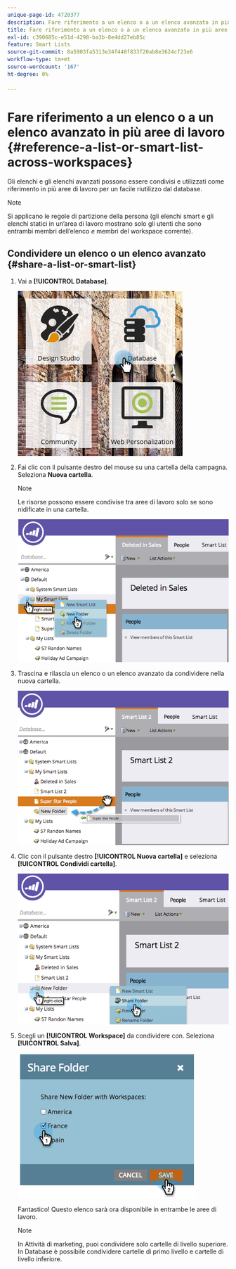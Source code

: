 ```yaml
---
unique-page-id: 4720377
description: Fare riferimento a un elenco o a un elenco avanzato in più aree di lavoro - Documentazione di Marketo - Documentazione del prodotto
title: Fare riferimento a un elenco o a un elenco avanzato in più aree di lavoro
exl-id: c390685c-e51d-4298-ba3b-8e4dd27eb85c
feature: Smart Lists
source-git-commit: 8a5903fa5313e34f448f833f20ab8e3624cf23e6
workflow-type: tm+mt
source-wordcount: '167'
ht-degree: 0%

---
```


# Fare riferimento a un elenco o a un elenco avanzato in più aree di lavoro {#reference-a-list-or-smart-list-across-workspaces}

Gli elenchi e gli elenchi avanzati possono essere condivisi e utilizzati come riferimento in più aree di lavoro per un facile riutilizzo dal database.

>[!NOTE]
>
>Si applicano le regole di partizione della persona (gli elenchi smart e gli elenchi statici in un’area di lavoro mostrano solo gli utenti che sono entrambi membri dell’elenco _e_ membri del workspace corrente).

## Condividere un elenco o un elenco avanzato {#share-a-list-or-smart-list}

1. Vai a **[!UICONTROL Database]**.

   ![](assets/db-1.png)

1. Fai clic con il pulsante destro del mouse su una cartella della campagna. Seleziona **Nuova cartella**.

   >[!NOTE]
   >
   >Le risorse possono essere condivise tra aree di lavoro solo se sono nidificate in una cartella.

   ![](assets/two-4.png)

1. Trascina e rilascia un elenco o un elenco avanzato da condividere nella nuova cartella.

   ![](assets/three-4.png)

1. Clic con il pulsante destro **[!UICONTROL Nuova cartella]** e seleziona **[!UICONTROL Condividi cartella]**.

   ![](assets/four-3.png)

1. Scegli un **[!UICONTROL Workspace]** da condividere con. Seleziona **[!UICONTROL Salva]**.

   ![](assets/image2014-12-9-15-3a37-3a25.png)

   Fantastico! Questo elenco sarà ora disponibile in entrambe le aree di lavoro.

   >[!NOTE]
   >
   >In Attività di marketing, puoi condividere solo cartelle di livello superiore. In Database è possibile condividere cartelle di primo livello e cartelle di livello inferiore.
